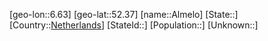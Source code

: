 ﻿---
location: [52.37,6.63]
type: City
tags:
- geo/City


SpocWebEntityId: 28752
isDeleted: false
confidential: public

---
[geo-lon::6.63]
[geo-lat::52.37]
[name::Almelo]
[State::]
[Country::[Netherlands](geo/Continent/Europe/Netherlands.md)]
[StateId::]
[Population::]
[Unknown::]

